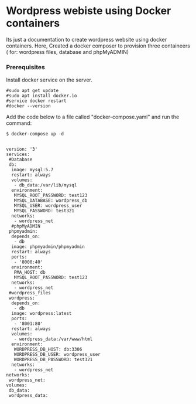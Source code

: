 #  Wordpress webiste using Docker containers

Its just a documentation to create wordpress website using docker containers. Here, Created a docker composer to provision three containeers ( for: wordpress files, database and phpMyADMIN)
### Prerequisites

Install docker service on the server. 

```
#sudo apt get update
#sudo apt install docker.io
#service docker restart
#docker --version
```

Add the code below to a file called "docker-compose.yaml" and run the command:

```
$ docker-compose up -d
```
```

version: '3'
services:
 #Database
 db:
  image: mysql:5.7
  restart: always
  volumes:
   - db_data:/var/lib/mysql
  environment:
   MYSQL_ROOT_PASSWORD: test123
   MYSQL_DATABASE: wordpress_db
   MYSQL_USER: wordpress_user
   MYSQL_PASSWORD: test321
  networks:
   - wordpress_net
  #phpMyADMIN
 phpmyadmin:
  depends_on:
   - db
  image: phpmyadmin/phpmyadmin
  restart: always
  ports:
   - '8000:40'
  environment:
   PMA_HOST: db
   MYSQL_ROOT_PASSWORD: test123
  networks:
   - wordpress_net
 #wordpress_files
 wordpress:
  depends_on:
   - db
  image: wordpress:latest
  ports:
   - '8001:80'
  restart: always
  volumes:
   - wordpress_data:/var/www/html
  environment:
   WORDPRESS_DB_HOST: db:3306
   WORDPRESS_DB_USER: wordpress_user
   WORDPRESS_DB_PASSWORD: test321
  networks:
   - wordpress_net
networks:
 wordpress_net:
volumes:
 db_data:
 wordpress_data:
```

